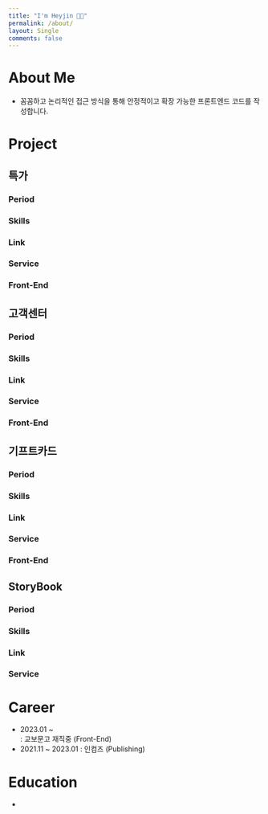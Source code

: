 ```yaml
---
title: "I'm Heyjin 👋🏻"
permalink: /about/
layout: Single
comments: false
---
```


# About Me
- 꼼꼼하고 논리적인 접근 방식을 통해 안정적이고 확장 가능한 프론트엔드 코드를 작성합니다.


# Project 

## 특가 
### Period
### Skills
### Link 
### Service 
### Front-End

## 고객센터
### Period
### Skills
### Link 
### Service 
### Front-End

## 기프트카드
### Period
### Skills
### Link 
### Service 
### Front-End

## StoryBook
### Period
### Skills
### Link 
### Service 


# Career
- 2023.01 ~  
  : 교보문고 재직중 (Front-End)
- 2021.11 ~ 2023.01
  : 인컴즈 (Publishing)   

# Education
- 
